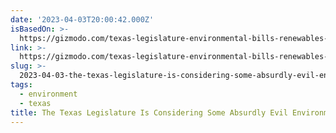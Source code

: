 ```yaml
---
date: '2023-04-03T20:00:42.000Z'
isBasedOn: >-
  https://gizmodo.com/texas-legislature-environmental-bills-renewables-esg-1850294636
link: >-
  https://gizmodo.com/texas-legislature-environmental-bills-renewables-esg-1850294636
slug: >-
  2023-04-03-the-texas-legislature-is-considering-some-absurdly-evil-environmental-bills
tags:
  - environment
  - texas
title: The Texas Legislature Is Considering Some Absurdly Evil Environmental Bills
---
```


